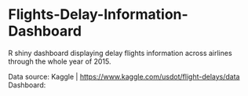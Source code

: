 # Flights-Delay-Information-Dashboard
R shiny dashboard displaying delay flights information across airlines through the whole year of 2015.

Data source: Kaggle | https://www.kaggle.com/usdot/flight-delays/data
Dashboard: 

